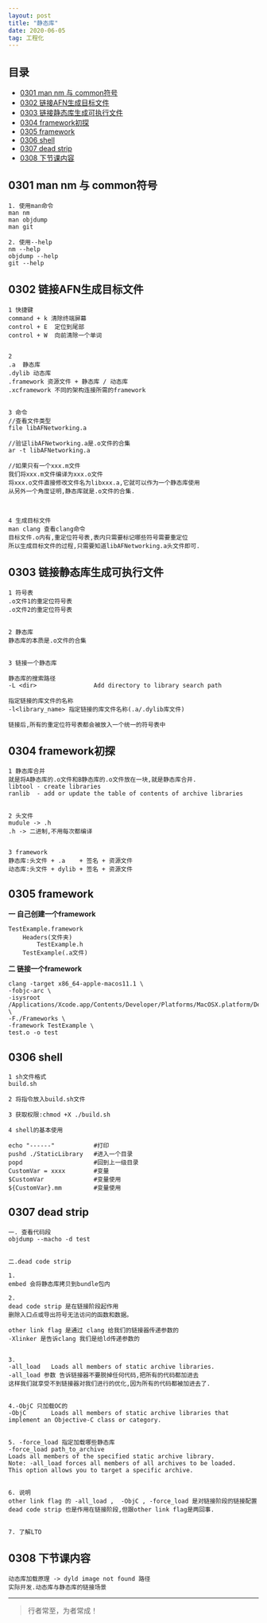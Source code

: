 ```yaml
---
layout: post
title: "静态库"
date: 2020-06-05
tag: 工程化
---
```



## 目录
- [0301 man nm 与 common符号](#content1)   
- [0302 链接AFN生成目标文件](#content2)   
- [0303 链接静态库生成可执行文件](#content3)   
- [0304 framework初探](#content4)   
- [0305 framework](#content5)   
- [0306 shell](#content6)   
- [0307 dead strip](#content7)   
- [0308 下节课内容](#content7)   



<!-- ************************************************ -->
## <a id="content1">0301 man nm 与 common符号</a>


```
1. 使用man命令
man nm
man objdump
man git

2. 使用--help
nm --help
objdump --help
git --help
```



<!-- ************************************************ -->
## <a id="content2">0302 链接AFN生成目标文件</a>

```
1 快捷键
command + k 清除终端屏幕
control + E  定位到尾部
control + W  向前清除一个单词


2
.a  静态库
.dylib 动态库
.framework 资源文件 + 静态库 / 动态库
.xcframework 不同的架构连接所需的framework


3 命令
//查看文件类型
file libAFNetworking.a

//验证libAFNetworking.a是.o文件的合集
ar -t libAFNetworking.a

//如果只有一个xxx.m文件
我们将xxx.m文件编译为xxx.o文件
将xxx.o文件直接修改文件名为libxxx.a,它就可以作为一个静态库使用
从另外一个角度证明,静态库就是.o文件的合集.



4 生成目标文件
man clang 查看clang命令
目标文件.o内有,重定位符号表,表内只需要标记哪些符号需要重定位
所以生成目标文件的过程,只需要知道libAFNetworking.a头文件即可.
```


<!-- ************************************************ -->
## <a id="content3">0303 链接静态库生成可执行文件</a>

```
1 符号表
.o文件1的重定位符号表
.o文件2的重定位符号表


2 静态库
静态库的本质是.o文件的合集


3 链接一个静态库

静态库的搜索路径
-L <dir>                Add directory to library search path

指定链接的库文件的名称
-l<library_name> 指定链接的库文件名称(.a/.dylib库文件)

链接后,所有的重定位符号表都会被放入一个统一的符号表中
```


<!-- ************************************************ -->
## <a id="content4">0304 framework初探</a>

```
1 静态库合并
就是将A静态库的.o文件和B静态库的.o文件放在一块,就是静态库合并.
libtool - create libraries
ranlib  - add or update the table of contents of archive libraries


2 头文件 
mudule -> .h
.h -> 二进制,不用每次都编译


3 framework
静态库:头文件 + .a    + 签名 + 资源文件
动态库:头文件 + dylib + 签名 + 资源文件
```

<!-- ************************************************ -->
## <a id="content5">0305 framework</a>

**一 自己创建一个framework**

```
TestExample.framework
    Headers(文件夹)
        TestExample.h
    TestExample(.a文件)
```

**二 链接一个framework**

```
clang -target x86_64-apple-macos11.1 \
-fobjc-arc \
-isysroot /Applications/Xcode.app/Contents/Developer/Platforms/MacOSX.platform/Developer/SDKs/MacOSX11.1.sdk \
-F./Frameworks \
-framework TestExample \
test.o -o test
```


<!-- ************************************************ -->
## <a id="content6">0306 shell</a>


```
1 sh文件格式
build.sh 

2 将指令放入build.sh文件

3 获取权限:chmod +X ./build.sh 

4 shell的基本使用

echo "------"           #打印
pushd ./StaticLibrary   #进入一个目录
popd                    #回到上一级目录
CustomVar = xxxx        #变量
$CustomVar              #变量使用
${CustomVar}.mm         #变量使用
```


<!-- ************************************************ -->
## <a id="content7">0307 dead strip</a>

```
一. 查看代码段
objdump --macho -d test


二.dead code strip

1.
embed 会将静态库拷贝到bundle包内

2.
dead code strip 是在链接阶段起作用
删除入口点或导出符号无法访问的函数和数据。

other link flag 是通过 clang 给我们的链接器传递参数的
-Xlinker 是告诉clang 我们是给ld传递参数的


3.
-all_load   Loads all members of static archive libraries.
-all_load 参数 告诉链接器不要脱掉任何代码,把所有的代码都加进去
这样我们就享受不到链接器对我们进行的优化,因为所有的代码都被加进去了.


4.-ObjC 只加载OC的
-ObjC       Loads all members of static archive libraries that implement an Objective-C class or category.


5. -force_load 指定加载哪些静态库
-force_load path_to_archive
Loads all members of the specified static archive library.  
Note: -all_load forces all members of all archives to be loaded.
This option allows you to target a specific archive.


6. 说明
other link flag 的 -all_load ,  -ObjC , -force_load 是对链接阶段的链接配置
dead code strip 也是作用在链接阶段,但跟other link flag是两回事.


7. 了解LTO

```


<!-- ************************************************ -->
## <a id="content8">0308 下节课内容</a>
```
动态库加载原理 -> dyld image not found 路径
实际开发.动态库与静态库的链接场景
```




----------
>  行者常至，为者常成！


